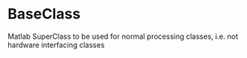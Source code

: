 # BaseClass
Matlab SuperClass to be used for normal processing classes, i.e. not hardware interfacing classes
